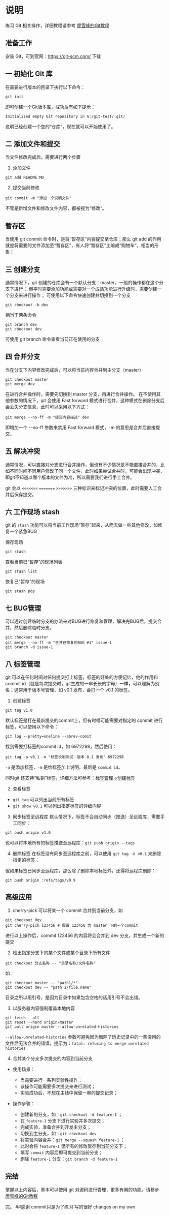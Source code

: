 # 说明
练习 Git 相关操作，详细教程请参考 [廖雪峰的Git教程](http://www.liaoxuefeng.com/wiki/0013739516305929606dd18361248578c67b8067c8c017b000)
## 准备工作
安装 Git，可到官网：https://git-scm.com/ 下载

## 一 初始化 Git 库
在需要进行版本的目录下执行以下命令：
```
git init
```
即可创建一个Git版本库，成功后有如下提示：
```
Initialized empty Git repository in G:/git-test/.git/
```
说明已经创建一个空的“仓库”，现在就可以开始使用了。

## 二 添加文件和提交
当文件修改完成后，需要进行两个步骤
1. 添加文件
```
git add README.MD
```
2. 提交当前修改
```
git commit -m "添加一个说明文件"
```
不管是新增文件和修改文件内容，都被视为“修改”。

## 暂存区
当使用 git commit 命令时，是将“暂存区”内容提交至仓库；那么 git add 的作用就是将需要的文件添加至“暂存区”，有人将“暂存区”比喻成“购物车”，相当的形象！

## 三 创建分支
通常情况下，git 创建的仓库会有一个默认分支：master，一般的操作都在这个分支下进行；
但平时需要添加功能或需要对一个成熟功能进行升级时，需要创建一个分支来进行操作；
可使用以下命令快速创建并切换到一个分支
```
git checkout -b dev
```
相当于两条命令
```
git branch dev
git checkout dev
```
可使用 git branch 命令查看当前正在使用的分支

## 四 合并分支
当在分支下内容修改完成后，可以将当前内容合并到主分支（master）
```
git checkout master
git merge dev
```
在进行合并操作时，需要先切换到 master 分支，再进行合并操作。
在不使用其他参数的情况下，git 会使用 Fast forward 模式进行合并，这种模式在删除分支后会丢失分支信息，此时可以采用以下方式：
```
git merge --no-ff -m "提交内容描述" dev
```
即增加一个 --no-ff 参数来禁用 Fast forward 模式，-m 的意思是合并后直接提交。

## 五 解决冲突
通常情况，可以直接对分支进行合并操作，但也有不少情况是不能直接合并的，比如不同时间不同用户修改了同一个文件，此时如果尝试合并时，可能会出现冲突，即git不知道以哪个版本的文件为准，所以需要我们进行手工合并。

git 会以 `<<<<<<<` `=======` `>>>>>>>` 三种标识来标记冲突的位置，此时需要人工合并后保存提交。

## 六 工作现场 stash
git 的 `stash` 功能可以将当前工作现场“暂存”起来，从而去做一些其他修改，如修复一个紧急BUG

保存现场
```
git stash
```
查看当前已“暂存”的现场列表
```
git stash list
```
恢复已“暂存”的现场
```
git stash pop
```
## 七 BUG管理
可以通过创建临时分支的办法来对BUG进行修复和管理，解决完BUG后，提交合并，然后删除临时分支。

```
git checkout master
git merge --no-ff -m "合并已修复的BUG #1" issue-1
git branch -d issue-1
```

## 八 标签管理
git 可以在任何时间对任何提交打上标签，标签的好处的方便记忆，他的作用和 commit id（就是每次提交时，git生成的一串长长的字母）一样，可以理解为别名；通常用于版本号管理，如 v0.1 发布，会打一个 v0.1 的标签。
1. 创建标签
```
git tag v1.0
```
默认标签是打在最新提交的commit上，但有时候可能需要对指定的 commit 进行标签，可以使用以下命令：
```
git log --pretty=oneline --abrev-comit
```
找到需要打标签的commit id，如 6972298，然后使用：
```
git tag -a v0.1 -m "标签说明测试：版本 0.1 发布" 6972298
```
`-a` 是添加标签，`-m` 是给标签加上说明，最后是 `commid id`。

同时git 还支持“私钥”标签，详细方法可参考：[标签管理->创建标签](http://www.liaoxuefeng.com/wiki/0013739516305929606dd18361248578c67b8067c8c017b000/001376951758572072ce1dc172b4178b910d31bc7521ee4000)

2. 查看标签
* `git tag` 可以列出当前所有标签
* `git show v0.1` 可以列出指定标签的详细内容

3. 同步标签至远程库
默认情况下，标签不会自动同步（推送）至远程库，需要手工同步：
```
git push origin v1.0
```
也可以将本地所有的标签推送至远程库：`git push origin --tags`

4. 删除标签
在标签没有同步至远程库之前，可以使用 `git tag -d v0.1` 来删除指定的标签；

但如果标签已同步至远程库，那么除了删除本地标签外，还得将远程库删除：
```
git push origin :refs/tags/v0.9
```

## 高级应用
1. cherry-pick
可以将某一个 commit 合并到当前分支，如
```
git checkout dev
git cherry-pick 123456 # 假设 123456 为 master 下的一个commit
```
进行以上操作后，commit 123456 的内容将会合并到 dev 分支，并生成一个新的提交

2. 检出指定分支下的某个文件或某个目录下所有文件
```
git checkout 分支名称 -- "目录名称/文件名称"
```
如：
```
git checkout master -- "path1/*"
git checkout dev -- "path 2/file.name"
```
目录之所以用引号，是因为目录中如果包含空格的话用引号不会出错。

3. 以服务器内容强制覆盖本地内容
```
git fetch --all
git reset --hard origin/master
git pull origin master --allow-unrelated-histories
```
`--allow-unrelated-histories` 参数可避免因为删除了历史记录中的一些没用的文件后无法合并的错误，提示为：`fatal: refusing to merge unrelated histories`

4. 合并某个分支多次提交的内容到当前分支
- 使用场景：
  - 当需要进行一系列实验性操作；
  - 该操作可能需要多次提交来进行测试；
  - 实验成功后，不想在主线中保留一串的提交记录；

- 操作步骤：
  - 创建新的分支，如：`git checkout -d feature-1` ；
  - 在 `feature-1` 分支下进行实验并多次提交；
  - 完成实验，准备合并到开发主分支；
  - 切换到主分支，如：`git checkout dev`
  - 将实验内容合并：`git merge --squash feature-1` ；
  - 此时会将 `feature-1` 里所有的修改暂存到当前分支下；
  - 填写 `commit` 内容后即可提交到当前分支；
  - 删除 `feature-1` 分支：`git branch -d feature-1`

## 完结
掌握以上内容后，基本可以使用 git 对源码进行管理，更多有用的功能，请移步 [廖雪峰的Git教程](http://www.liaoxuefeng.com/wiki/0013739516305929606dd18361248578c67b8067c8c017b000)

完。
##感谢 commit只是为了练习 写的很好
changes on my own
